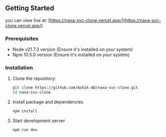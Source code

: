 ## Getting Started
you can view live at: [https://naxa-svc-clone.vercel.app/](https://naxa-svc-clone.vercel.app/)

### Prerequisites

- Node v21.7.3 version (Ensure it's installed on your system)
- Npm 10.5.0 version (Ensure it's installed on your system)

### Installation

1. Clone the repository:

   ```bash
   git clone https://github.com/Ashik-AD/naxa-svc-clone.git
   cd naxa-svc-clone

2. Install package and dependencies
    ```bash
    npm install
    ```
3. Start development server
    ```bash
    npm run dev
    ```
